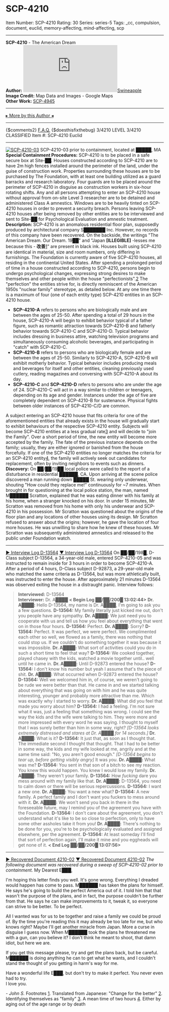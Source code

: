 # SCP-4210
Item Number: SCP-4210
Rating: 30
Series: series-5
Tags: _cc, compulsion, document, euclid, memory-affecting, mind-affecting, scp

---

**SCP-4210** \- The American Dream  
**Author:** [![Swineapple](https://www.wikidot.com/avatar.php?userid=5375966&amp;size=small&amp;timestamp=1725332399)](http://www.wikidot.com/user:info/swineapple)[Swineapple](http://www.wikidot.com/user:info/swineapple)  
**Image Credit:** Map Data and Images - Google Maps  
**Other Work:** [SCP-4945](/scp-4945)
* * *
[▸ More by this Author ◂](javascript:;)
* * *
{$comments2}
[F.A.Q.](https://scp-wiki.wikidot.com/component:info-ayers)
{$doesthisfixthebug}
3/4210 LEVEL 3/4210
CLASSIFIED
Item #: SCP-4210
Euclid
* * *
[![SCP-4210-03](https://scp-wiki.wdfiles.com/local--resized-images/scp-4210/SCP-4210-03/medium.jpg)](https://scp-wiki.wdfiles.com/local--files/scp-4210/SCP-4210-03)
SCP-4210-03 prior to containment, located at █████, MA
**Special Containment Procedures:** SCP-4210 is to be placed in a safe secure box at Site-██. Houses constructed according to SCP-4210 are to have 2m high fences installed around the perimeter of the land, under the guise of construction work. Properties surrounding these houses are to be purchased by The Foundation, with at least one building utilized as a guard barracks and research laboratory.
Four guards are to be placed around the perimeter of SCP-4210 in disguise as construction workers in six-hour rotating shifts. Any and all persons attempting to enter an SCP-4210 house without approval from on-site Level 3 researcher are to be detained and administered Class A amnestics. Windows are to be heavily tinted on SCP-4210 houses in order to prevent a security breach. Persons leaving SCP-4210 houses after being removed by other entities are to be interviewed and sent to Site-██ for Psychological Evaluation and amnestic treatment.
**Description:** SCP-4210 is an anomalous residential floor plan, supposedly produced by architectural company S███████ Inc. However, no records of this company have been recovered. On the backside, the writings "The American Dream. Our Dream. 19██" and "Japan **[ILLEGIBLE]** -lesses me because this - **改善**[1](javascript:;)" are present in black ink. Houses built using SCP-4210 are identical in material, size and room numbers, only differing in furnishings. The Foundation is currently aware of five SCP-4210 houses, all residing in the continental United States.
After spending a prolonged period of time in a house constructed according to SCP-4210, persons begin to undergo psychological changes, expressing strong desires to make themselves and other people within the house "perfectionists".[2](javascript:;) The "perfection" the entities strive for, is directly reminiscent of the American 1950s "nuclear family" stereotype, as detailed below. At any one time there is a maximum of four (one of each entity type) SCP-4210 entities in an SCP-4210 house.
  * **SCP-4210-A** refers to persons who are biologically male and are between the ages of 25-50. After spending a total of 29 hours in the house, SCP-4210-A will begin to exhibit behavior typical of a father figure, such as romantic attraction towards SCP-4210-B and fatherly behavior towards SCP-4210-C and SCP-4210-D. Typical behavior includes dressing in business attire, watching television programs and simultaneously consuming alcoholic beverages, and participating in "catch" with SCP-4210-C.
  * **SCP-4210-B** refers to persons who are biologically female and are between the ages of 25-50. Similarly to SCP-4210-A, SCP-4210-B will exhibit motherly behavior. Typical behavior includes producing meals and beverages for itself and other entities, cleaning previously used cutlery, reading magazines and conversing with SCP-4210-A about its day.
  * **SCP-4210-C** and **SCP-4210-D** refers to persons who are under the age of 24. SCP-4210-C will act in a way similar to children or teenagers, depending on its age and gender. Instances under the age of five are completely dependent on SCP-4210-B for sustenance. Physical fights between older instances of SCP-4210-C/D are common.

A subject entering an SCP-4210 house that fits criteria for one of the aforementioned entities that already exists in the house will gradually start to exhibit behaviours of the respective SCP-4210 entity. Subjects will become SCP-4210 entities at a less gradual rate[3](javascript:;) and will decide to "join the Family". Over a short period of time, the new entity will become more accepted by the family. The fate of the previous instance depends on the family; usually, they are either ignored or banished from the house forcefully.
If one of the SCP-4210 entities no longer matches the criteria for an SCP-4210 entity[4](javascript:;), the family will actively seek out candidates for replacement, often by inviting neighbors to events such as dinners.
**Discovery:** On ██/██/19██ local police were called to the report of a disturbance in residential ██████, CA. Upon arriving at the scene police discovered a man running down █████ St. wearing only underwear, shouting "How could they replace me!" continuously for ~7 minutes. When brought in for questioning at the local police station, the man, named M██████ Scratton, explained that he was eating dinner with his family at his home, when a stranger knocked on his door. In under 15 minutes, Mr Scratton was removed from his home with only his underwear and SCP-4210 in his possession.
Mr Scratton was questioned about the origins of the floor plan and any locations of other houses using its design. Mr Scratton refused to answer about the origins; however, he gave the location of four more houses. He was unwilling to share how he knew of these houses. Mr Scratton was subsequently administered amnestics and released to the public under Foundation watch.
* * *
[▶ Interview Log D-13564](javascript:;)
[▼ Interview Log D-13564](javascript:;)
On ██/██/198█, D-Class subject D-13564, a 34-year-old male, entered SCP-4210-05 and was instructed to remain inside for 3 hours in order to become SCP-4210-A. After a period of 4 hours, D-Class subject D-92873, a 29-year-old male who matched the same criteria as D-13564, but was more athletically built, was instructed to enter the house. After approximately 21 minutes D-13564 was observed exiting the house in a distraught panic. Interview follows:
> **Interviewed:** D-13564  
>  **Interviewer:** Dr. A████
> **< Begin Log ██/██/200█ 13:02:44>**
> **Dr. A████:** Hello D-13564, my name is Dr. A████, I'm going to ask you a few questions.
> **D-13564:** My family literally just kicked me out, don't you people have any sympathy.
> **Dr. A████:** We just need you to cooperate with us and tell us how you feel about everything that went on in those four hours.
> **D-13564:** Perfect.
> **Dr. A████:** Sorry?
> **D-13564:** Perfect. It was perfect, we were perfect. We complimented each other so well, we flowed as a family, there was nothing that could stop us. If we couldn't do something together it was because it was impossible.
> **Dr. A████:** What sort of activities could you do in such a short time to feel that way?
> **D-13564:** We cooked together, played chasey with the kids, watched a movie together until.. well until he came in.
> **Dr. A████:** Until D-92873 entered the house?
> **D-13564:** I don't know his number but yeah I assume that's the piece of shit.
> **Dr. A████:** What occurred when D-92873 entered the house?
> **D-13564:** Well we welcomed him in, of course, we weren't going to be rude we were better than that. He came in and we started talking about everything that was going on with him and he was quite interesting, younger and probably more attractive than me. Which was exactly why I started to worry.
> **Dr. A████:** What did you feel that made you worry about him?
> **D-13564:** I had a feeling. I'm not sure what it was, just a feeling that something was wrong. I could see the way the kids and the wife were talking to him. They were more and more impressed with every word he was saying. I thought to myself that I was surely better than him in some way, right? _[D-13564 looks extremely distressed and stares at Dr. A████ for 14 seconds.]_
> **Dr. A████:** What is it?
> **D-13564:** It just that, as soon as I thought that. The immediate second I thought that thought. That I had to be better in some way, the kids and my wife looked at me, angrily and at the same time said: "No, you aren't good enough." _[D-13564 begins to tear up, before getting visibly angry]_ It was _you_.
> **Dr. A████:** What was me?
> **D-13564:** You sent in that son of a bitch to see my reaction. You knew this would happen. You knew I would lose my family.
> **Dr. A████:** They weren't your family.
> **D-13564:** How _fucking_ dare you mess around with my family like that.
> **Dr. A████:** D-13564, you need to calm down or there will be serious repercussions.
> **D-13564:** I want a new one.
> **Dr. A████:** You want a new what?
> **D-13564:** A new family. A perfect family and I don't want you fuckers to mess around with it.
> **Dr. A████:** We won't send you back in there in the foreseeable future, may I remind you of the agreement you have with the Foundation.
> **D-13564:** I don't care about the agreement, you don't understand what it's like to be so close to perfection, only to have some other assholes take it from you!
> **Dr. A████:** There's nothing to be done for you, you're to be psychologically evaluated and assigned elsewhere, per the agreement.
> **D-13564:** At least someday I'll find that sort of perfection again, I'll make it mine and you eggheads will get none of it.
> **< End Log ██/██/200█ 13:07:56>**
* * *
[▶ Recovered Document 4210-02](javascript:;)
[▼ Recovered Document 4210-02](javascript:;)
_The following document was recovered during a sweep of SCP-4210-02 prior to containment._
My Dearest E███,  
  
I'm hoping this letter finds you well. It's gone wrong. Everything I dreaded would happen has come to pass. M██████ has taken the plans for himself. He says he's going to build the perfect America out of it. I told him that that wasn't the purpose of the plans, and in fact, the purpose couldn't be further from that. He says he can make improvements to it, tweak it, so everyone can strive to be better. To be perfect.  
  
All I wanted was for us to be together and raise a family we could be proud of. By the time you're reading this it may already be too late for me, but who knows right? Maybe I'll get another miracle from Japan. More a curse in disguise I guess now. When M██████ took the plans he threatened me with a gun, can you believe it? I don't think he meant to shoot, that damn idiot, but here we are.  
  
If you get this message please, try and get the plans back, but be careful. M██████ is doing anything he can to get what he wants, and I couldn't stand the thought of you getting in harm's way for me.  
  
Have a wonderful life E███, but don't try to make it perfect. You never even had to try.  
I love you.  
  
_\- John S._
Footnotes
[1](javascript:;). Translated from Japanese: "Change for the better"
[2](javascript:;). Identifying themselves as "family"
[3](javascript:;). A mean time of two hours
[4](javascript:;). Either by aging out of the age range or by death